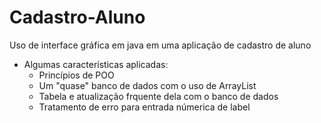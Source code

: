 # Cadastro-Aluno
Uso de interface gráfica em java em uma aplicação de cadastro de aluno

* Algumas características aplicadas:
  - Princípios de POO
  - Um "quase" banco de dados com o uso de ArrayList
  - Tabela e atualização frquente dela com o banco de dados
  - Tratamento de erro para entrada númerica de label
